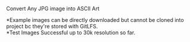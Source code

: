 Convert Any JPG image into ASCII Art

*Example images can be directly downloaded but cannot be cloned into project bc they're stored with GitLFS.\
*Test Images Successful up to 30k resolution so far.
